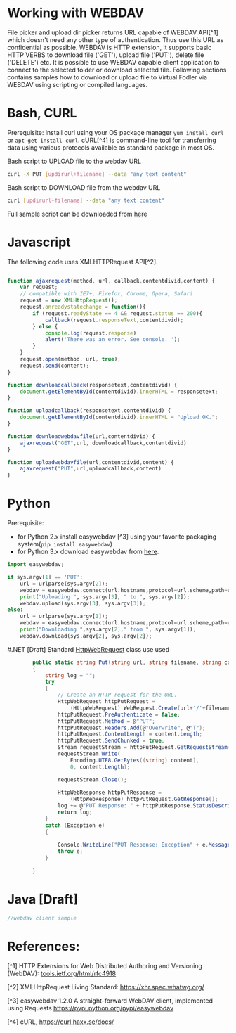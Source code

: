 # Working with WEBDAV

File picker and upload dir picker returns URL capable of WEBDAV API[^1] which doesn't need any other type of authentication. Thus use this URL as confidential as possible. WEBDAV is HTTP extension, it supports basic HTTP VERBS to download file ('GET'), upload file ('PUT'), delete file ('DELETE') etc. It is possible to use WEBDAV capable client application to connect to the selected folder or download selected file. Following sections contains samples how to download or upload file to Virtual Fodler via WEBDAV using scripting or compiled languages.

# Bash, CURL
Prerequisite: install curl using your OS package manager `yum install curl` or `apt-get install curl`.
cURL[^4] is  command-line tool for transferring data using various protocols available as standard package in most OS. 

Bash script to UPLOAD file to the webdav URL

```bash
curl -X PUT [updirurl+filename] --data "any text content"
```

Bash script to DOWNLOAD file from the webdav URL

```bash
curl [updirurl+filename] --data "any text content"
```
Full sample script can be downloaded from [here](https://raw.githubusercontent.com/h2020-westlife-eu/west-life-wp6/dev/wp6-virtualfolder/src/WP6Service2/WebDavClientTest/bash/testwebdav.sh)



# Javascript

The following code uses XMLHTTPRequest API[^2].

```javascript

function ajaxrequest(method, url, callback,contentdivid,content) {
    var request;
    // compatible with IE7+, Firefox, Chrome, Opera, Safari
    request = new XMLHttpRequest();
    request.onreadystatechange = function(){
        if (request.readyState == 4 && request.status == 200){
            callback(request.responseText,contentdivid);
        } else {
            console.log(request.response)
            alert('There was an error. See console. ');
        }
    }
    request.open(method, url, true);
    request.send(content);
}

function downloadcallback(responsetext,contentdivid) {
    document.getElementById(contentdivid).innerHTML = responsetext;
}

function uploadcallback(responsetext,contentdivid) {
    document.getElementById(contentdivid).innerHTML = "Upload OK.";
}

function downloadwebdavfile(url,contentdivid) {
    ajaxrequest("GET",url, downloadcallback,contentdivid)
}

function uploadwebdavfile(url,contentdivid,content) {
    ajaxrequest("PUT",url,uploadcallback,content)
}
```
# Python

Prerequisite: 
* for  Python 2.x install easywebdav [^3] using your favorite packaging system(`pip install easywebdav`)
* for Python 3.x download easywebdav from [here](https://raw.githubusercontent.com/h2020-westlife-eu/west-life-wp6/dev/wp6-virtualfolder/src/WP6Service2/WebDavClientTest/python/easywebdav.py).

```python
import easywebdav;

if sys.argv[1] == 'PUT':
    url = urlparse(sys.argv[2]);
    webdav = easywebdav.connect(url.hostname,protocol=url.scheme,path=url.path);
    print("Uploading ", sys.argv[3], " to ", sys.argv[2]);
    webdav.upload(sys.argv[3], sys.argv[3]);
else:
    url = urlparse(sys.argv[1]);
    webdav = easywebdav.connect(url.hostname,protocol=url.scheme,path=url.path);
    print("Downloading ",sys.argv[2]," from ", sys.argv[1]);
    webdav.download(sys.argv[2], sys.argv[2]);

```

#.NET [Draft]
Standard [HttpWebRequest](https://msdn.microsoft.com/en-us/library/system.net.httpwebrequest.aspx) class use used
```csharp
        public static string Put(string url, string filename, string content)
        {
            string log = "";
            try
            {
                // Create an HTTP request for the URL.
                HttpWebRequest httpPutRequest =
                    (HttpWebRequest) WebRequest.Create(url+'/'+filename);
                httpPutRequest.PreAuthenticate = false;                
                httpPutRequest.Method = @"PUT";                
                httpPutRequest.Headers.Add(@"Overwrite", @"T");                
                httpPutRequest.ContentLength = content.Length;                
                httpPutRequest.SendChunked = true;                
                Stream requestStream = httpPutRequest.GetRequestStream();
                requestStream.Write(
                    Encoding.UTF8.GetBytes((string) content),
                    0, content.Length);

                requestStream.Close();
                
                HttpWebResponse httpPutResponse =
                    (HttpWebResponse) httpPutRequest.GetResponse();                
                log += @"PUT Response: " + httpPutResponse.StatusDescription;
                return log;
            }
            catch (Exception e)
            {
                
                Console.WriteLine("PUT Response: Exception" + e.Message + " StackTrace:" + e.StackTrace);
                throw e;
            }
            
        }
```
# Java [Draft]
```java
//webdav client sample
```

# References:
[^1] HTTP Extensions for Web Distributed Authoring and Versioning (WebDAV): [tools.ietf.org/html/rfc4918](https://tools.ietf.org/html/rfc4918)

[^2] XMLHttpRequest Living Standard: https://xhr.spec.whatwg.org/

[^3] easywebdav 1.2.0 A straight-forward WebDAV client, implemented using Requests https://pypi.python.org/pypi/easywebdav

[^4] cURL, https://curl.haxx.se/docs/
